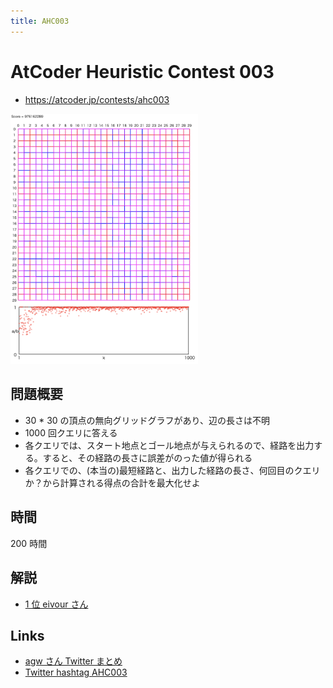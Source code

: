 ```yaml
---
title: AHC003
---
```


# AtCoder Heuristic Contest 003

- https://atcoder.jp/contests/ahc003

<img src="../imgs/ahc003.png" width=300>

## 問題概要

- 30 \* 30 の頂点の無向グリッドグラフがあり、辺の長さは不明
- 1000 回クエリに答える
- 各クエリでは、スタート地点とゴール地点が与えられるので、経路を出力する。すると、その経路の長さに誤差がのった値が得られる
- 各クエリでの、(本当の)最短経路と、出力した経路の長さ、何回目のクエリか？から計算される得点の合計を最大化せよ

## 時間

200 時間

## 解説

- [1 位 eivour さん](https://qiita.com/contramundum/items/b945400b81536df42d1a)

## Links

- [agw さん Twitter まとめ](https://togetter.com/li/1720580)
- [Twitter hashtag AHC003](https://twitter.com/hashtag/AHC003)
